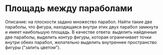 # Площадь между параболами

Описание: на плоскости задано множество парабол. Найти такие две параболы, что фигура,
находящаяся внутри этих двух парабол замкнута и имеет наибольшую площадь.
В качестве ответа:
выделить найденные две параболы,
выделить контур фигуры, которая ограничивает точки внутри обеих парабол,
желательно выделить внутреннее пространство фигуры ("залить цветом").

